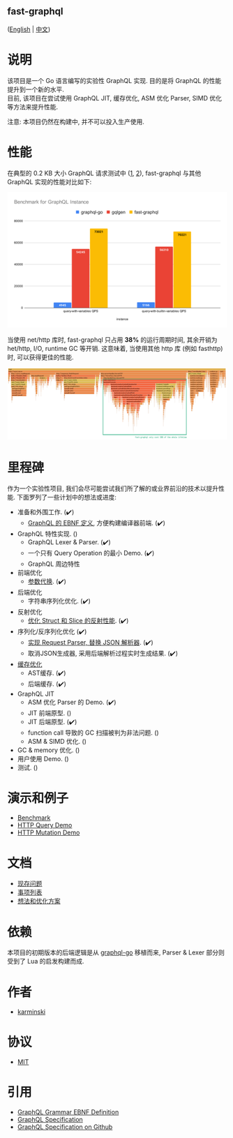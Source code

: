 fast-graphql
------------

([English](./README.md) | [中文](./README-zh-CN.md))


# 说明

该项目是一个 Go 语言编写的实验性 GraphQL 实现. 目的是将 GraphQL 的性能提升到一个新的水平.  
目前, 该项目在尝试使用 GraphQL JIT, 缓存优化, ASM 优化 Parser, SIMD 优化等方法来提升性能.  

注意: 本项目仍然在构建中, 并不可以投入生产使用.

# 性能

在典型的 0.2 KB 大小 GraphQL 请求测试中 ([1](./DOCUMENTS/benchmark-example-request-with-builtin-variables.graphql), [2](./DOCUMENTS/benchmark-example-request-with-query-variables.graphql)), fast-graphql 与其他 GraphQL 实现的性能对比如下:

![](./DOCUMENTS/assets/images/Benchmark-for-GraphQL-Instance.svg)

当使用 net/http 库时, fast-graphql 只占用 **38%** 的运行周期时间, 其余开销为 het/http, I/O, runtime GC 等开销. 这意味着, 当使用其他 http 库 (例如 fasthttp)时, 可以获得更佳的性能.

![](./DOCUMENTS/assets/images/fast-graphql-flamegraph-alpha1.png)

# 里程碑

作为一个实验性项目, 我们会尽可能尝试我们所了解的或业界前沿的技术以提升性能. 下面罗列了一些计划中的想法或进度:

- 准备和外围工作. (✔️)
  - [GraphQL 的 EBNF 定义](https://github.com/karminski/graphql-grammar-ebnf-definition), 方便构建编译器前端. (✔️)
- GraphQL 特性实现. ()
  - GraphQL Lexer & Parser. (✔️)
  - 一个只有 Query Operation 的最小 Demo. (✔️)
  - GraphQL 周边特性
- 前端优化
  - [参数代换](./DOCUMENTS/Arguments-Substitution-CN.md). (✔️)
- 后端优化
  - 字符串序列化优化. (✔️)
- 反射优化
  - [优化 Struct 和 Slice 的反射性能](https://github.com/karminski/fastreflect). (✔️)
- 序列化/反序列化优化 (✔️)
  - [实现 Request Parser, 替换 JSON 解析器](./DOCUMENTS/Request-Parser-CN.md). (✔️)
  - 取消JSON生成器, 采用后端解析过程实时生成结果. (✔️)
- [缓存优化](./DOCUMENTS/Cache-Policy-CN.md) 
  - AST缓存. (✔️)
  - 后端缓存. (✔️)
- GraphQL JIT
  - ASM 优化 Parser 的 Demo. (✔️)
  - JIT 前端原型. ()
  - JIT 后端原型. (✔️)
  - function call 导致的 GC 扫描被判为非法问题. ()
  - ASM & SIMD 优化. ()
- GC & memory 优化. ()
- 用户使用 Demo. ()
- 测试. ()





# 演示和例子

- [Benchmark](./src/cmd/flamegraph/main.go)
- [HTTP Query Demo](./src/cmd/http-query-example/main.go)
- [HTTP Mutation Demo](./src/cmd/http-mutation-example/main.go)

# 文档

- [现存问题](./DOCUMENTS/Issues/)
- [事项列表](./DOCUMENTS/TODO-List.md)
- [想法和优化方案](./DOCUMENTS/Ideas.md)

# 依赖

本项目的初期版本的后端逻辑是从 [graphql-go](https://github.com/graphql-go/graphql) 移植而来, Parser & Lexer 部分则受到了 Lua 的启发构建而成.

# 作者

- [karminski](https://github.com/karminski)

# 协议

- [MIT](./LICENSE)

# 引用

- [GraphQL Grammar EBNF Definition](https://github.com/karminski/graphql-grammar-ebnf-definition)
- [GraphQL Specification](http://spec.graphql.org/)
- [GraphQL Specification on Github](https://github.com/graphql/graphql-spec)
